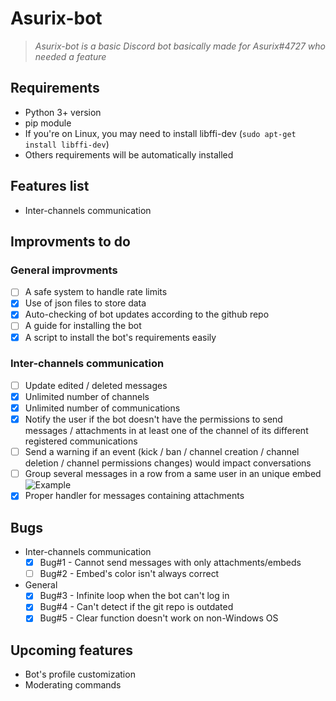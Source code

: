 # Asurix-bot

> *Asurix-bot is a basic Discord bot basically made for Asurix#4727 who needed a feature*

## Requirements

* Python 3+ version
* pip module
* If you're on Linux, you may need to install libffi-dev (`sudo apt-get install libffi-dev`)
* Others requirements will be automatically installed

## Features list

* Inter-channels communication

## Improvments to do

### General improvments

* [ ] A safe system to handle rate limits
* [X] Use of json files to store data
* [X] Auto-checking of bot updates according to the github repo
* [ ] A guide for installing the bot
* [X] A script to install the bot's requirements easily

### Inter-channels communication

* [ ] Update edited / deleted messages
* [X] Unlimited number of channels
* [X] Unlimited number of communications
* [X] Notify the user if the bot doesn't have the permissions to send messages / attachments in at least one of the channel of its different registered communications
* [ ] Send a warning if an event (kick / ban / channel creation / channel deletion / channel permissions changes) would impact conversations
* [ ] Group several messages in a row from a same user in an unique embed ![Example](http://i.imgur.com/84PjK2D.png)
* [X] Proper handler for messages containing attachments

## Bugs

* Inter-channels communication
  * [X] Bug#1 - Cannot send messages with only attachments/embeds
  * [ ] Bug#2 - Embed's color isn't always correct
* General
  * [X] Bug#3 - Infinite loop when the bot can't log in
  * [X] Bug#4 - Can't detect if the git repo is outdated
  * [X] Bug#5 - Clear function doesn't work on non-Windows OS

## Upcoming features

* Bot's profile customization
* Moderating commands